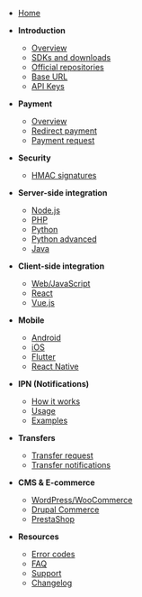 - [Home](/en/)

- **Introduction**
  - [Overview](en/introduction.md)
  - [SDKs and downloads](en/sdk-downloads.md)
  - [Official repositories](en/repositories.md)
  - [Base URL](en/base-url.md)
  - [API Keys](en/cles-api.md)

- **Payment**
  - [Overview](en/payment.md)
  - [Redirect payment](en/payment-redirect.md)
  - [Payment request](en/payment-request.md)

- **Security**
  - [HMAC signatures](en/security-signatures.md)

- **Server-side integration**
  - [Node.js](en/server-nodejs.md)
  - [PHP](en/server-php.md)
  - [Python](en/server-python.md)
  - [Python advanced](en/python-advanced.md)
  - [Java](en/server-java.md)

- **Client-side integration**
  - [Web/JavaScript](en/client-web.md)
  - [React](en/client-react.md)
  - [Vue.js](en/client-vue.md)

- **Mobile**
  - [Android](en/mobile-android.md)
  - [iOS](en/mobile-ios.md)
  - [Flutter](en/mobile-flutter.md)
  - [React Native](en/mobile-react-native.md)

- **IPN (Notifications)**
  - [How it works](en/ipn-how-it-works.md)
  - [Usage](en/ipn-usage.md)
  - [Examples](en/ipn-examples.md)

- **Transfers**
  - [Transfer request](en/transfers.md)
  - [Transfer notifications](en/transfer-notifications.md)

- **CMS & E-commerce**
  - [WordPress/WooCommerce](en/cms-wordpress.md)
  - [Drupal Commerce](en/cms-drupal.md)
  - [PrestaShop](en/cms-prestashop.md)

- **Resources**
  - [Error codes](en/error-codes.md)
  - [FAQ](en/faq.md)
  - [Support](en/support.md)
  - [Changelog](en/changelog.md)

